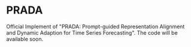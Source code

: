 # PRADA
Official Implement of "PRADA: Prompt-guided Representation Alignment and Dynamic Adaption for Time Series Forecasting".
The code will be available soon.
